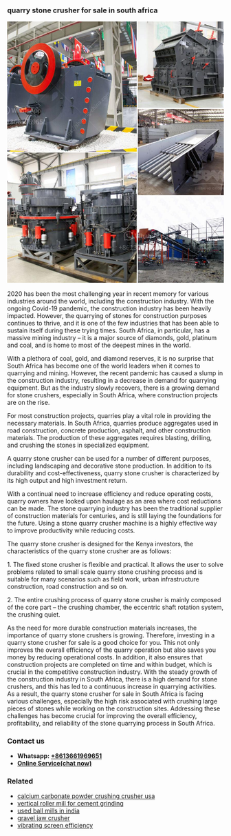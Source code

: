 <h3>quarry stone crusher for sale in south africa</h3><img src='1708663528.jpg' alt=''><p>2020 has been the most challenging year in recent memory for various industries around the world, including the construction industry. With the ongoing Covid-19 pandemic, the construction industry has been heavily impacted. However, the quarrying of stones for construction purposes continues to thrive, and it is one of the few industries that has been able to sustain itself during these trying times. South Africa, in particular, has a massive mining industry – it is a major source of diamonds, gold, platinum and coal, and is home to most of the deepest mines in the world.</p><p>With a plethora of coal, gold, and diamond reserves, it is no surprise that South Africa has become one of the world leaders when it comes to quarrying and mining. However, the recent pandemic has caused a slump in the construction industry, resulting in a decrease in demand for quarrying equipment. But as the industry slowly recovers, there is a growing demand for stone crushers, especially in South Africa, where construction projects are on the rise.</p><p>For most construction projects, quarries play a vital role in providing the necessary materials. In South Africa, quarries produce aggregates used in road construction, concrete production, asphalt, and other construction materials. The production of these aggregates requires blasting, drilling, and crushing the stones in specialized equipment.</p><p>A quarry stone crusher can be used for a number of different purposes, including landscaping and decorative stone production. In addition to its durability and cost-effectiveness, quarry stone crusher is characterized by its high output and high investment return.</p><p>With a continual need to increase efficiency and reduce operating costs, quarry owners have looked upon haulage as an area where cost reductions can be made. The stone quarrying industry has been the traditional supplier of construction materials for centuries, and is still laying the foundations for the future. Using a stone quarry crusher machine is a highly effective way to improve productivity while reducing costs.</p><p>The quarry stone crusher is designed for the Kenya investors, the characteristics of the quarry stone crusher are as follows:</p><p>1. The fixed stone crusher is flexible and practical. It allows the user to solve problems related to small scale quarry stone crushing process and is suitable for many scenarios such as field work, urban infrastructure construction, road construction and so on.</p><p>2. The entire crushing process of quarry stone crusher is mainly composed of the core part – the crushing chamber, the eccentric shaft rotation system, the crushing quiet.</p><p>As the need for more durable construction materials increases, the importance of quarry stone crushers is growing. Therefore, investing in a quarry stone crusher for sale is a good choice for you. This not only improves the overall efficiency of the quarry operation but also saves you money by reducing operational costs. In addition, it also ensures that construction projects are completed on time and within budget, which is crucial in the competitive construction industry. With the steady growth of the construction industry in South Africa, there is a high demand for stone crushers, and this has led to a continuous increase in quarrying activities. As a result, the quarry stone crusher for sale in South Africa is facing various challenges, especially the high risk associated with crushing large pieces of stones while working on the construction sites. Addressing these challenges has become crucial for improving the overall efficiency, profitability, and reliability of the stone quarrying process in South Africa.</p><h3>Contact us</h3><ul><li><strong>Whatsapp:&nbsp;<a href="https://wa.me/8613661969651">+8613661969651</a></strong></li><li><a href="https://swt.shibang-china.com/?git&amp;zhl&amp;quarry stone crusher for sale in south africa"><strong>Online Service(chat now)</strong></a></li></ul><h3>Related</h3><ul><li><a href='calcium carbonate powder crushing crusher usa.md'>calcium carbonate powder crushing crusher usa</a></li><li><a href='vertical roller mill for cement grinding.md'>vertical roller mill for cement grinding</a></li><li><a href='used ball mills in india.md'>used ball mills in india</a></li><li><a href='gravel jaw crusher.md'>gravel jaw crusher</a></li><li><a href='vibrating screen efficiency.md'>vibrating screen efficiency</a></li></ul>